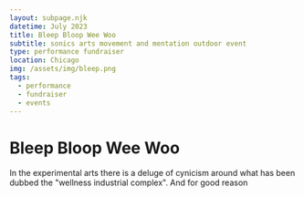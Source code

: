 ```yaml
---
layout: subpage.njk
datetime: July 2023
title: Bleep Bloop Wee Woo
subtitle: sonics arts movement and mentation outdoor event
type: performance fundraiser
location: Chicago
img: /assets/img/bleep.png
tags:
  - performance
  - fundraiser
  - events
---
```


# Bleep Bloop Wee Woo

In the experimental arts there is a deluge of cynicism around what has been dubbed the "wellness industrial complex". And for good reason
